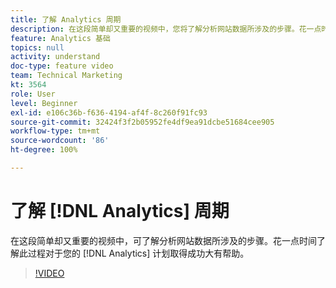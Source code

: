 ```yaml
---
title: 了解 Analytics 周期
description: 在这段简单却又重要的视频中，您将了解分析网站数据所涉及的步骤。花一点时间了解此过程对于您的 Analytics 计划取得成功大有帮助。
feature: Analytics 基础
topics: null
activity: understand
doc-type: feature video
team: Technical Marketing
kt: 3564
role: User
level: Beginner
exl-id: e106c36b-f636-4194-af4f-8c260f91fc93
source-git-commit: 32424f3f2b05952fe4df9ea91dcbe51684cee905
workflow-type: tm+mt
source-wordcount: '86'
ht-degree: 100%

---
```


# 了解 [!DNL Analytics] 周期

在这段简单却又重要的视频中，可了解分析网站数据所涉及的步骤。花一点时间了解此过程对于您的 [!DNL Analytics] 计划取得成功大有帮助。

>[!VIDEO](https://video.tv.adobe.com/v/28950/?quality=12)
